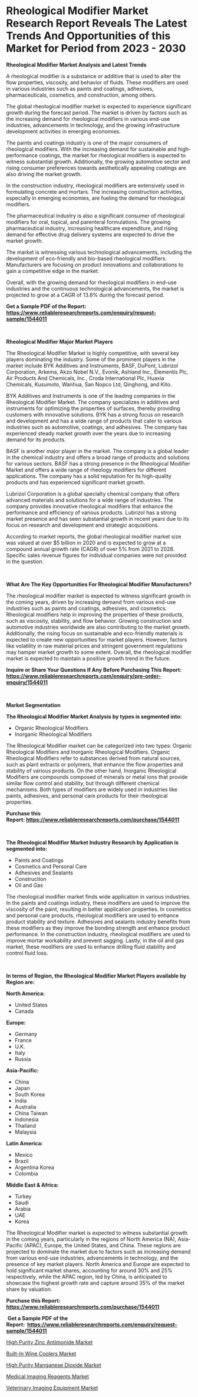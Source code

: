 <p><h1>Rheological Modifier Market Research Report Reveals The Latest Trends And Opportunities of this Market for Period from 2023 - 2030</h1></p><p><strong>Rheological Modifier Market Analysis and Latest Trends</strong></p>
<p><p>A rheological modifier is a substance or additive that is used to alter the flow properties, viscosity, and behavior of fluids. These modifiers are used in various industries such as paints and coatings, adhesives, pharmaceuticals, cosmetics, and construction, among others.</p><p>The global rheological modifier market is expected to experience significant growth during the forecast period. The market is driven by factors such as the increasing demand for rheological modifiers in various end-use industries, advancements in technology, and the growing infrastructure development activities in emerging economies.</p><p>The paints and coatings industry is one of the major consumers of rheological modifiers. With the increasing demand for sustainable and high-performance coatings, the market for rheological modifiers is expected to witness substantial growth. Additionally, the growing automotive sector and rising consumer preferences towards aesthetically appealing coatings are also driving the market growth.</p><p>In the construction industry, rheological modifiers are extensively used in formulating concrete and mortars. The increasing construction activities, especially in emerging economies, are fueling the demand for rheological modifiers.</p><p>The pharmaceutical industry is also a significant consumer of rheological modifiers for oral, topical, and parenteral formulations. The growing pharmaceutical industry, increasing healthcare expenditure, and rising demand for effective drug delivery systems are expected to drive the market growth.</p><p>The market is witnessing various technological advancements, including the development of eco-friendly and bio-based rheological modifiers. Manufacturers are focusing on product innovations and collaborations to gain a competitive edge in the market.</p><p>Overall, with the growing demand for rheological modifiers in end-use industries and the continuous technological advancements, the market is projected to grow at a CAGR of 13.8% during the forecast period.</p></p>
<p><strong>Get a Sample PDF of the Report:&nbsp; <a href="https://www.reliableresearchreports.com/enquiry/request-sample/1544011">https://www.reliableresearchreports.com/enquiry/request-sample/1544011</a></strong></p>
<p>&nbsp;</p>
<p><strong>Rheological Modifier Major Market Players</strong></p>
<p><p>The Rheological Modifier Market is highly competitive, with several key players dominating the industry. Some of the prominent players in the market include BYK Additives and Instruments, BASF, DuPont, Lubrizol Corporation, Arkema, Akzo Nobel N.V., Evonik, Ashland Inc., Elementis Plc, Air Products And Chemicals, Inc., Croda International Plc, Huaxia Chemicals, Kusumoto, Wanhua, San Nopco Ltd, Qinghong, and Kito.</p><p>BYK Additives and Instruments is one of the leading companies in the Rheological Modifier Market. The company specializes in additives and instruments for optimizing the properties of surfaces, thereby providing customers with innovative solutions. BYK has a strong focus on research and development and has a wide range of products that cater to various industries such as automotive, coatings, and adhesives. The company has experienced steady market growth over the years due to increasing demand for its products.</p><p>BASF is another major player in the market. The company is a global leader in the chemical industry and offers a broad range of products and solutions for various sectors. BASF has a strong presence in the Rheological Modifier Market and offers a wide range of rheology modifiers for different applications. The company has a solid reputation for its high-quality products and has experienced significant market growth.</p><p>Lubrizol Corporation is a global specialty chemical company that offers advanced materials and solutions for a wide range of industries. The company provides innovative rheological modifiers that enhance the performance and efficiency of various products. Lubrizol has a strong market presence and has seen substantial growth in recent years due to its focus on research and development and strategic acquisitions.</p><p>According to market reports, the global rheological modifier market size was valued at over $5 billion in 2020 and is expected to grow at a compound annual growth rate (CAGR) of over 5% from 2021 to 2028. Specific sales revenue figures for individual companies were not provided in the question.</p></p>
<p>&nbsp;</p>
<p><strong>What Are The Key Opportunities For Rheological Modifier Manufacturers?</strong></p>
<p><p>The rheological modifier market is expected to witness significant growth in the coming years, driven by increasing demand from various end-use industries such as paints and coatings, adhesives, and cosmetics. Rheological modifiers help in improving the properties of these products, such as viscosity, stability, and flow behavior. Growing construction and automotive industries worldwide are also contributing to the market growth. Additionally, the rising focus on sustainable and eco-friendly materials is expected to create new opportunities for market players. However, factors like volatility in raw material prices and stringent government regulations may hamper market growth to some extent. Overall, the rheological modifier market is expected to maintain a positive growth trend in the future.</p></p>
<p><strong>Inquire or Share Your Questions If Any Before Purchasing This Report: <a href="https://www.reliableresearchreports.com/enquiry/pre-order-enquiry/1544011">https://www.reliableresearchreports.com/enquiry/pre-order-enquiry/1544011</a></strong></p>
<p>&nbsp;</p>
<p><strong>Market Segmentation</strong></p>
<p><strong>The Rheological Modifier Market Analysis by types is segmented into:</strong></p>
<p><ul><li>Organic Rheological Modifiers</li><li>Inorganic Rheological Modifiers</li></ul></p>
<p><p>The Rheological Modifier market can be categorized into two types: Organic Rheological Modifiers and Inorganic Rheological Modifiers. Organic Rheological Modifiers refer to substances derived from natural sources, such as plant extracts or polymers, that enhance the flow properties and stability of various products. On the other hand, Inorganic Rheological Modifiers are compounds composed of minerals or metal ions that provide similar flow control and stability, but through different chemical mechanisms. Both types of modifiers are widely used in industries like paints, adhesives, and personal care products for their rheological properties.</p></p>
<p><strong>Purchase this Report:&nbsp;<a href="https://www.reliableresearchreports.com/purchase/1544011">https://www.reliableresearchreports.com/purchase/1544011</a></strong></p>
<p>&nbsp;</p>
<p><strong>The Rheological Modifier Market Industry Research by Application is segmented into:</strong></p>
<p><ul><li>Paints and Coatings</li><li>Cosmetics and Personal Care</li><li>Adhesives and Sealants</li><li>Construction</li><li>Oil and Gas</li></ul></p>
<p><p>The rheological modifier market finds wide application in various industries. In the paints and coatings industry, these modifiers are used to improve the viscosity of the paint, resulting in better application properties. In cosmetics and personal care products, rheological modifiers are used to enhance product stability and texture. Adhesives and sealants industry benefits from these modifiers as they improve the bonding strength and enhance product performance. In the construction industry, rheological modifiers are used to improve mortar workability and prevent sagging. Lastly, in the oil and gas market, these modifiers are used to enhance drilling fluid stability and control fluid loss.</p></p>
<p>&nbsp;</p>
<p><strong>In terms of Region, the Rheological Modifier Market Players available by Region are:</strong></p>
<p>
    <p> <strong> North America: </strong>
        <ul>
            <li>United States</li>
            <li>Canada</li>
        </ul>
        </p> 
    <p> <strong> Europe: </strong>
        <ul>
            <li>Germany</li>
            <li>France</li>
            <li>U.K.</li>
            <li>Italy</li>
            <li>Russia</li>
        </ul>
        </p> 
    <p> <strong> Asia-Pacific: </strong>
        <ul>
            <li>China</li>
            <li>Japan</li>
            <li>South Korea</li>
            <li>India</li>
            <li>Australia</li>
            <li>China Taiwan</li>
            <li>Indonesia</li>
            <li>Thailand</li>
            <li>Malaysia</li>
        </ul>
        </p> 
    <p> <strong> Latin America: </strong>
        <ul>
            <li>Mexico</li>
            <li>Brazil</li>
            <li>Argentina Korea</li>
            <li>Colombia</li>
        </ul>
        </p> 
    <p> <strong> Middle East & Africa: </strong>
        <ul>
            <li>Turkey</li>
            <li>Saudi</li>
            <li>Arabia</li>
            <li>UAE</li>
            <li>Korea</li>
        </ul>
    </p>
    </p>
<p><p>The Rheological Modifier market is expected to witness substantial growth in the coming years, particularly in the regions of North America (NA), Asia-Pacific (APAC), Europe, the United States, and China. These regions are projected to dominate the market due to factors such as increasing demand from various end-use industries, advancements in technology, and the presence of key market players. North America and Europe are expected to hold significant market shares, accounting for around 30% and 25% respectively, while the APAC region, led by China, is anticipated to showcase the highest growth rate and capture around 35% of the market share by valuation.</p></p>
<p><strong>Purchase this Report: <a href="https://www.reliableresearchreports.com/purchase/1544011">https://www.reliableresearchreports.com/purchase/1544011</a></strong></p>
<p>&nbsp;<strong>Get a Sample PDF of the Report:&nbsp;&nbsp;<a href="https://www.reliableresearchreports.com/enquiry/request-sample/1544011">https://www.reliableresearchreports.com/enquiry/request-sample/1544011</a></strong></p>
<p><strong></strong></p>
<p><p><a href="https://www.linkedin.com/pulse/high-purity-zinc-antimonide-market-size-growth-forecast-from/">High Purity Zinc Antimonide Market</a></p><p><a href="https://www.linkedin.com/pulse/built-in-wine-coolers-market-challenges-opportunities/">Built-In Wine Coolers Market</a></p><p><a href="https://www.linkedin.com/pulse/high-purity-manganese-dioxide-market-insights-players-forecast/">High Purity Manganese Dioxide Market</a></p><p><a href="https://medium.com/@entelaloshi55/medical-imaging-reagents-market-size-cagr-trends-2024-2030-0d141c79cd94">Medical Imaging Reagents Market</a></p><p><a href="https://medium.com/@elvirabogdani08/veterinary-imaging-equipment-market-size-cagr-trends-2024-2030-1fba81a3009d">Veterinary Imaging Equipment Market</a></p></p>